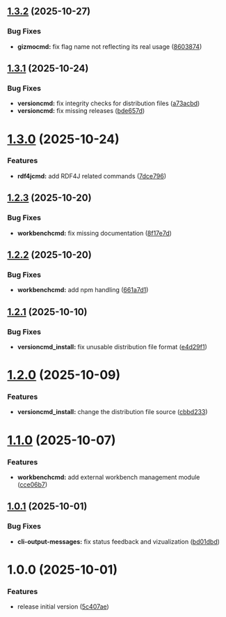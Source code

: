 ## [1.3.2](https://github.com/cloudvlad/graphdbcli/compare/v1.3.1...v1.3.2) (2025-10-27)


### Bug Fixes

* **gizmocmd:** fix flag name not reflecting its real usage ([8603874](https://github.com/cloudvlad/graphdbcli/commit/8603874cd77d945530f1fd443a8312bf192afb10))

## [1.3.1](https://github.com/cloudvlad/graphdbcli/compare/v1.3.0...v1.3.1) (2025-10-24)


### Bug Fixes

* **versioncmd:** fix integrity checks for distribution files ([a73acbd](https://github.com/cloudvlad/graphdbcli/commit/a73acbd125d598ee3faf741e1cc435b97f99dd1b))
* **versioncmd:** fix missing releases ([bde657d](https://github.com/cloudvlad/graphdbcli/commit/bde657d0ce2abc181e7b7fe4cbb58d61ee1d1766))

# [1.3.0](https://github.com/cloudvlad/graphdbcli/compare/v1.2.3...v1.3.0) (2025-10-24)


### Features

* **rdf4jcmd:** add RDF4J related commands ([7dce796](https://github.com/cloudvlad/graphdbcli/commit/7dce796f5437223d7b6b096b3f258545cd3ba01d))

## [1.2.3](https://github.com/cloudvlad/graphdbcli/compare/v1.2.2...v1.2.3) (2025-10-20)


### Bug Fixes

* **workbenchcmd:** fix missing documentation ([8f17e7d](https://github.com/cloudvlad/graphdbcli/commit/8f17e7dd84f1a0dc845a0fc892c9246236f558e6))

## [1.2.2](https://github.com/cloudvlad/graphdbcli/compare/v1.2.1...v1.2.2) (2025-10-20)


### Bug Fixes

* **workbenchcmd:** add npm handling ([661a7d1](https://github.com/cloudvlad/graphdbcli/commit/661a7d1bedadc896664149131a0945d8a85686be))

## [1.2.1](https://github.com/cloudvlad/graphdbcli/compare/v1.2.0...v1.2.1) (2025-10-10)


### Bug Fixes

* **versioncmd_install:** fix unusable distribution file format ([e4d29f1](https://github.com/cloudvlad/graphdbcli/commit/e4d29f1c4e1a74d63fc6ba4f2ed62219976a62ca))

# [1.2.0](https://github.com/cloudvlad/graphdbcli/compare/v1.1.0...v1.2.0) (2025-10-09)


### Features

* **versioncmd_install:** change the distribution file source ([cbbd233](https://github.com/cloudvlad/graphdbcli/commit/cbbd2338c21ef5a4b7d640c3d2d8835701c59493))

# [1.1.0](https://github.com/cloudvlad/graphdbcli/compare/v1.0.1...v1.1.0) (2025-10-07)


### Features

* **workbenchcmd:** add external workbench management module ([cce06b7](https://github.com/cloudvlad/graphdbcli/commit/cce06b7cf19ff20116e75e9b864106d491074ea9))

## [1.0.1](https://github.com/cloudvlad/graphdbcli/compare/v1.0.0...v1.0.1) (2025-10-01)


### Bug Fixes

* **cli-output-messages:** fix status feedback and vizualization ([bd01dbd](https://github.com/cloudvlad/graphdbcli/commit/bd01dbda88dababde0ed314bd3430a72dca6e53f))

# 1.0.0 (2025-10-01)


### Features

* release initial version ([5c407ae](https://github.com/cloudvlad/graphdbcli/commit/5c407aeec9a995c42c42ac5dd9baab220efcec13))
